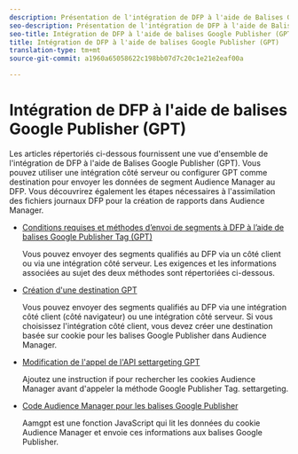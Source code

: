 ```yaml
---
description: Présentation de l'intégration de DFP à l'aide de Balises Google Publisher (GPT).
seo-description: Présentation de l'intégration de DFP à l'aide de Balises Google Publisher (GPT) dans Adobe Audience Manager (AAM).
seo-title: Intégration de DFP à l'aide de balises Google Publisher (GPT) dans Adobe Audience Manager (AAM)
title: Intégration de DFP à l'aide de balises Google Publisher (GPT)
translation-type: tm+mt
source-git-commit: a1960a65058622c198bb07d7c20c1e21e2eaf00a

---
```



# Intégration de DFP à l&#39;aide de balises Google Publisher (GPT)

Les articles répertoriés ci-dessous fournissent une vue d&#39;ensemble de l&#39;intégration de DFP à l&#39;aide de Balises Google Publisher (GPT). Vous pouvez utiliser une intégration côté serveur ou configurer GPT comme destination pour envoyer les données de segment Audience Manager au DFP. Vous découvrirez également les étapes nécessaires à l&#39;assimilation des fichiers journaux DFP pour la création de rapports dans Audience Manager.

* [Conditions requises et méthodes d’envoi de segments à DFP à l’aide de balises Google Publisher Tag (GPT)](/help/using/integration/gpt-aam-destination/gpt-aam-requirements.md)

   Vous pouvez envoyer des segments qualifiés au DFP via un côté client ou via une intégration côté serveur. Les exigences et les informations associées au sujet des deux méthodes sont répertoriées ci-dessous.

* [Création d&#39;une destination GPT](/help/using/integration/gpt-aam-destination/gpt-aam-create-destination.md)

   Vous pouvez envoyer des segments qualifiés au DFP via une intégration côté client (côté navigateur) ou une intégration côté serveur. Si vous choisissez l&#39;intégration côté client, vous devez créer une destination basée sur cookie pour les balises Google Publisher dans Audience Manager.

* [Modification de l&#39;appel de l&#39;API settargeting GPT](/help/using/integration/gpt-aam-destination/gpt-aam-modify-api.md)

   Ajoutez une instruction if pour rechercher les cookies Audience Manager avant d&#39;appeler la méthode Google Publisher Tag. settargeting.

* [Code Audience Manager pour les balises Google Publisher](/help/using/integration/gpt-aam-destination/gpt-aam-aamgpt-code.md)

   Aamgpt est une fonction JavaScript qui lit les données du cookie Audience Manager et envoie ces informations aux balises Google Publisher.
